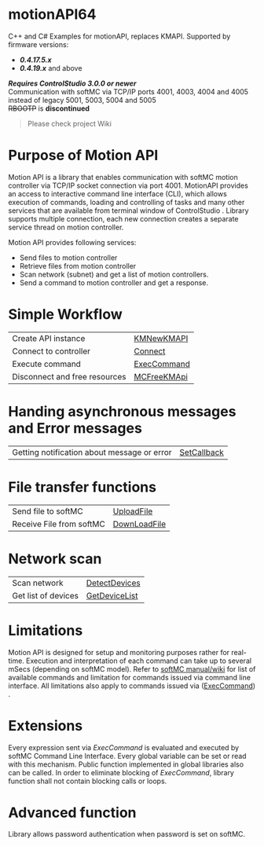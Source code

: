 # motionAPI64
C++ and C# Examples for motionAPI, replaces KMAPI.
Supported by firmware versions:<br/>
- ***0.4.17.5.x***<br/>
- ***0.4.19.x*** and above<br/>

***Requires ControlStudio 3.0.0 or newer<br/>***
Communication with softMC via TCP/IP ports 4001, 4003, 4004 and 4005 instead of legacy 5001, 5003, 5004 and 5005<br/>
~~RBOOTP~~ is **discontinued**<br/>

> Please check project Wiki
      
# Purpose of Motion API

Motion API is a library that enables communication with softMC motion controller via TCP/IP socket connection via port 4001. MotionAPI provides an access to interactive command line interface (CLI), which allows execution of commands, loading and controlling of tasks and many other services that are available from terminal window of ControlStudio .
Library supports multiple connection, each new connection creates a separate service thread on motion controller. 

Motion API provides following services:

 - Send files to motion controller
 - Retrieve files from motion controller
 - Scan network (subnet) and get a list of motion controllers. 
 - Send a command to motion controller and get a response.

# Simple Workflow

 
|  |  |
|--|--|
|Create API instance  |  [KMNewKMAPI](https://cdn.rawgit.com/stx-sas/motionAPI64/dbfc2a5d/Examples/example1/DemoMCCpp/DemoMCCpp/html/_k_m_api_8h.html#ace4118c6ba20659c52106507061756cb) |
|Connect to controller|[Connect](https://cdn.rawgit.com/stx-sas/motionAPI64/dbfc2a5d/Examples/example1/DemoMCCpp/DemoMCCpp/html/_k_m_api_8h.html#ad165eca24e7f8c8dba9277ab9bd5ffdc)
|Execute command|[ExecCommand](https://cdn.rawgit.com/stx-sas/motionAPI64/dbfc2a5d/Examples/example1/DemoMCCpp/DemoMCCpp/html/_k_m_api_8h.html#a62116030d92671325976b45c9b93a14b)
|Disconnect and free resources|[MCFreeKMApi](https://cdn.rawgit.com/stx-sas/motionAPI64/dbfc2a5d/Examples/example1/DemoMCCpp/DemoMCCpp/html/_k_m_api_8h.html#a3ddb56384a6d0d3f4c21a3669bff6333)
# Handing asynchronous messages and Error messages
|  |  |
|--|--|
| Getting notification about message or error  | [SetCallback](https://cdn.rawgit.com/stx-sas/motionAPI64/dbfc2a5d/Examples/example1/DemoMCCpp/DemoMCCpp/html/_k_m_api_8h.html#a8271a6182ae771e82f917f744ec92cc4) |
 
# File transfer functions
|  |  |
|--|--|
| Send file to softMC| [UploadFile](https://cdn.rawgit.com/stx-sas/motionAPI64/dbfc2a5d/Examples/example1/DemoMCCpp/DemoMCCpp/html/_k_m_api_8h.html#aa964ca34d2f52c7c10716ec8e9ec80b2) |
|Receive File from softMC|[DownLoadFile](https://cdn.rawgit.com/stx-sas/motionAPI64/dbfc2a5d/Examples/example1/DemoMCCpp/DemoMCCpp/html/_k_m_api_8h.html#a89d3b11e4b75e3c154a86ae25a06adee)
# Network scan
|  |  |
|--|--|
| Scan network | [DetectDevices](https://cdn.rawgit.com/stx-sas/motionAPI64/dbfc2a5d/Examples/example1/DemoMCCpp/DemoMCCpp/html/_k_m_api_8h.html#a198301566229dca02927ada1c44e82ca) |
| Get list of devices|[GetDeviceList](https://cdn.rawgit.com/stx-sas/motionAPI64/dbfc2a5d/Examples/example1/DemoMCCpp/DemoMCCpp/html/_k_m_api_8h.html#ae47dad290a55c5d4ec50ff9d310c97a6)

# Limitations
Motion API is designed for setup and monitoring purposes rather for real-time.
Execution and interpretation of each command can take up to several mSecs (depending on softMC model). 
Refer to  [softMC manual/wiki](http://softmc.servotronix.com/wiki/Welcome) for list of available commands and limitation for commands issued via command line interface. All limitations also apply to commands issued via ([ExecCommand](https://cdn.rawgit.com/stx-sas/motionAPI64/dbfc2a5d/Examples/example1/DemoMCCpp/DemoMCCpp/html/_k_m_api_8h.html#a62116030d92671325976b45c9b93a14b)) .

# Extensions 
Every expression sent via *ExecCommand* is evaluated and executed by softMC Command Line Interface.
Every global variable can be set or read with this mechanism.
Public function implemented in global libraries also can be called. In order to eliminate blocking of *ExecCommand*, library function shall not contain blocking calls or loops.
# Advanced function
Library allows password authentication when password is set on softMC.

